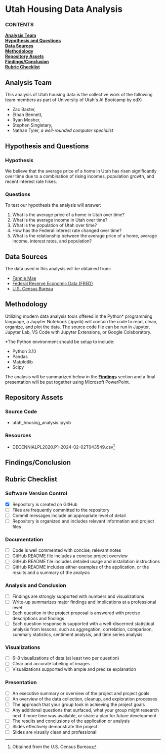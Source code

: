 # Utah Housing Data Analysis

   ### CONTENTS
**[Analysis Team](#analysis-tam)**<br>
**[Hypothesis and Questions](#hypothesis-and-questions)**<br>
**[Data Sources](#data-sources)**<br>
**[Methodology](#methodology)**<br>
**[Repository Assets](#repository-assets)**<br>
**[Findings/Conclusion](#findingsconclusion)**<br>
**[Rubric Checklist](#rubric-checklist)**<br>

## Analysis Team

This analysis of Utah housing data is the collective work of the following team members as part of University of Utah's AI Bootcamp by edX:
- Zac Baxter, 
- Ethan Bennett, 
- Ryan Mosher, 
- Stephen Singletary, 
- Nathan Tyler, *a well-rounded computer specialist*

## Hypothesis and Questions

### Hypothesis

We believe that the average price of a home in Utah has risen significantly over time due to a combination of rising incomes, population growth, and recent interest rate hikes.

### Questions

To test our hypothesis the analysis will answer:
1. What is the average price of a home in Utah over time?
2. What is the average income in Utah over time?
3. What is the population of Utah over time?
4. How has the Federal interest rate changed over time?
5. What is the relationship between the average price of a home, average income, interest rates, and population?

## Data Sources

The data used in this analysis will be obtained from:
- [Fannie Mae](#https://developer.fanniemae.com/#/home)
- [Federal Reserve Economic Data (FRED)](#https://fred.stlouisfed.org/)
- [U.S. Census Bureau](#https://api.census.gov/)

## Methodology

Utilizing modern data analysis tools offered in the Python* programming language, a Jupyter Notebook (.ipynb) will contain the code to read, clean, organize, and plot the data. The source code file can be run in Jupyter, Jupyter Lab, VS Code with Jupyter Extensions, or Google Colaboratory.

*The Python environment should be setup to include:
- Python 3.10
- Pandas
- Matplotlib
- Scipy

The analysis will be summarized below in the **[Findings](#findings)** section and a final presentation will be put together using Microsoft PowerPoint.

## Repository Assets

### Source Code

- utah_housing_analysis.ipynb


### Resources

- DECENNIALPL2020.P1-2024-02-02T043549.csv[^1]

[^1]: Obtained from the U.S. Census Bureau


## Findings/Conclusion


## Rubric Checklist

### Software Version Control

- [x] Repository is created on GitHub
- [ ] Files are frequently committed to the repository
- [ ] Commit messages include an appropriate level of detail
- [ ] Repository is organized and includes relevant information and project files

### Documentation

- [ ] Code is well commented with concise, relevant notes
- [ ] GitHub README file includes a concise project overview
- [ ] GitHub README file includes detailed usage and installation instructions
- [ ] GitHub README includes either examples of the application, or the results and a summary of the analysis

### Analysis and Conclusion

- [ ] Findings are strongly supported with numbers and visualizations
- [ ] Write-up summarizes major findings and implications at a professional level
- [ ] Each question in the project proposal is answered with precise descriptions and findings
- [ ]  Each question response is supported with a well-discerned statistical analysis from lessons, such as aggregation, correlation, comparison, summary statistics, sentiment analysis, and time series analysis

### Visualizations

- [ ] 6–8 visualizations of data (at least two per question)
- [ ] Clear and accurate labeling of images
- [ ] Visualizations supported with ample and precise explanation

### Presentation

- [ ] An executive summary or overview of the project and project goals
- [ ] An overview of the data collection, cleanup, and exploration processes
- [ ] The approach that your group took in achieving the project goals
- [ ] Any additional questions that surfaced, what your group might research next if more time was available, or share a plan for future development
- [ ] The results and conclusions of the application or analysis
- [ ] Slides effectively demonstrate the project
- [ ] Slides are visually clean and professional
